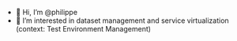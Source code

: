 - 👋 Hi, I’m @philippe
- 👀 I’m interested in dataset management and service virtualization (context: Test Environment Management)

<!---
philippel78/philippel78 is a ✨ special ✨ repository because its `README.md` (this file) appears on your GitHub profile.
You can click the Preview link to take a look at your changes.
--->
